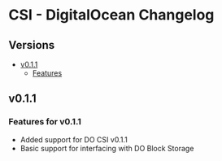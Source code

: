 # CSI - DigitalOcean Changelog

## Versions

- [v0.1.1](#v011)
  - [Features](#features-for-v011)

## v0.1.1

### Features for v0.1.1

* Added support for DO CSI v0.1.1
* Basic support for interfacing with DO Block Storage
